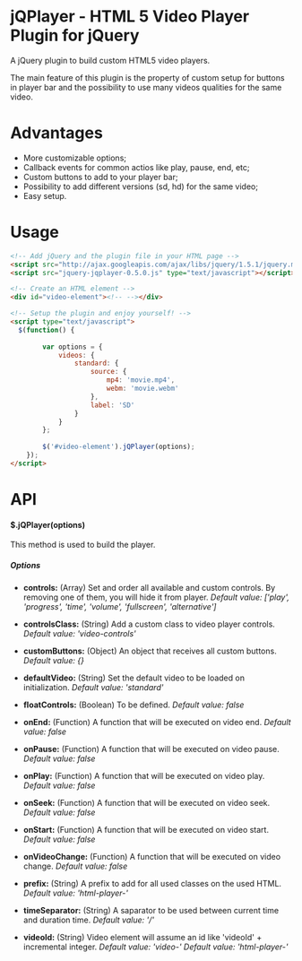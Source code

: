 # jQPlayer - HTML 5 Video Player Plugin for jQuery

A jQuery plugin to build custom HTML5 video players.

The main feature of this plugin is the property of custom setup for buttons in player bar and the possibility to use many videos qualities for the same video.

# Advantages

* More customizable options;
* Callback events for common actios like play, pause, end, etc;
* Custom buttons to add to your player bar;
* Possibility to add different versions (sd, hd) for the same video;
* Easy setup.

# Usage

```html
<!-- Add jQuery and the plugin file in your HTML page -->
<script src="http://ajax.googleapis.com/ajax/libs/jquery/1.5.1/jquery.min.js" type="text/javascript"></script>
<script src="jquery-jqplayer-0.5.0.js" type="text/javascript"></script>

<!-- Create an HTML element -->
<div id="video-element"><!-- --></div>

<!-- Setup the plugin and enjoy yourself! -->
<script type="text/javascript">
  $(function() {
  	
		var options = {
			videos: {
				standard: {
					source: {
						mp4: 'movie.mp4',
						webm: 'movie.webm'
					},
					label: 'SD'
				}
			}
		};
		
		$('#video-element').jQPlayer(options);
	});
</script>
```

# API

#### $.jQPlayer(options)

This method is used to build the player.

##### Options

* **controls:** (Array)
Set and order all available and custom controls.
By removing one of them, you will hide it from player.
*Default value: ['play', 'progress', 'time', 'volume', 'fullscreen', 'alternative']*

* **controlsClass:** (String)
Add a custom class to video player controls.
*Default value: 'video-controls'*

* **customButtons:** (Object)
An object that receives all custom buttons.
*Default value: {}*

* **defaultVideo:** (String)
Set the default video to be loaded on initialization.
*Default value: 'standard'*

* **floatControls:** (Boolean)
To be defined.
*Default value: false*

* **onEnd:** (Function)
A function that will be executed on video end.
*Default value: false*

* **onPause:** (Function)
A function that will be executed on video pause.
*Default value: false*

* **onPlay:** (Function)
A function that will be executed on video play.
*Default value: false*

* **onSeek:** (Function)
A function that will be executed on video seek.
*Default value: false*

* **onStart:** (Function)
A function that will be executed on video start.
*Default value: false*

* **onVideoChange:** (Function)
A function that will be executed on video change.
*Default value: false*

* **prefix:** (String)
A prefix to add for all used classes on the used HTML.
*Default value: 'html-player-'*

* **timeSeparator:** (String)
A saparator to be used between current time and duration time.
*Default value: '/'*

* **videoId:** (String)
Video element will assume an id like 'videoId' + incremental integer.
*Default value: 'video-'*
*Default value: 'html-player-'*